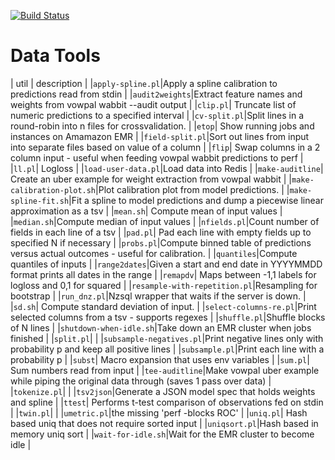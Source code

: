 [![Build Status](https://travis-ci.org/petricek/datatools.png)](https://travis-ci.org/petricek/datatools)

Data Tools
==========

| util | description |
|``apply-spline.pl``|Apply a spline calibration to predictions read from stdin |
|``audit2weights``|Extract feature names and weights from vowpal wabbit --audit output |
|``clip.pl``| Truncate list of numeric predictions to a specified interval |
|``cv-split.pl``|Split lines in a round-robin into n files for crossvalidation. |
|``etop``| Show running jobs and instances on Amamazon EMR |
|``field-split.pl``|Sort out lines from input into separate files based on value of a column |
|``flip``| Swap columns in a 2 column input - useful when feeding vowpal wabbit predictions to perf |
|``ll.pl``| Logloss |
|``load-user-data.pl``|Load data into Redis  |
|``make-auditline``| Create an uber example for weight extraction from vowpal wabbit |
|``make-calibration-plot.sh``|Plot calibration plot from model predictions. |
|``make-spline-fit.sh``|Fit a spline to model predictions and dump a piecewise linear approximation as a tsv |
|``mean.sh``| Compute mean of input values |
|``median.sh``|Compute median of input values |
|``nfields.pl``|Count number of fields in each line of a tsv |
|``pad.pl``| Pad each line with empty fields up to specified N if necessary |
|``probs.pl``|Compute binned table of predictions versus actual outcomes - useful for calibration. |
|``quantiles``|Compute quantiles of inputs |
|``range2dates``|Given a start and end date in YYYYMMDD format prints all dates in the range |
|``remapdv``| Maps between -1,1 labels for logloss and 0,1 for squared |
|``resample-with-repetition.pl``|Resampling for bootstrap |
|``run_dnz.pl``|Nzsql wrapper that waits if the server is down. |
|``sd.sh``| Compute standard deviation of input. |
|``select-columns-re.pl``|Print selected columns from a tsv - supports regexes |
|``shuffle.pl``|Shuffle blocks of N lines  |
|``shutdown-when-idle.sh``|Take down an EMR cluster when jobs finished |
|``split.pl``| |
|``subsample-negatives.pl``|Print negative lines only with probability p and keep all positive lines |
|``subsample.pl``|Print each line with a probability p |
|``subst``| Macro expansion that uses env variables |
|``sum.pl``| Sum numbers read from input |
|``tee-auditline``|Make vowpal uber example while piping the original data through (saves 1 pass over data) |
|``tokenize.pl``| |
|``tsv2json``|Generate a JSON model spec that holds weights and spline  |
|``ttest``| Performs t-test comparison of observations fed on stdin |
|``twin.pl``|  |
|``umetric.pl``|the missing 'perf -blocks ROC' |
|``uniq.pl``| Hash based uniq that does not require sorted input  |
|``uniqsort.pl``|Hash based in memory uniq sort |
|``wait-for-idle.sh``|Wait for the EMR cluster to become idle |
